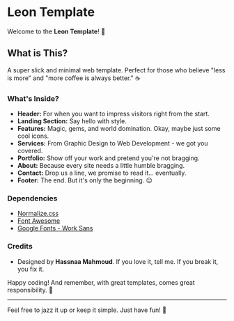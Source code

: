 # Leon Template

Welcome to the **Leon Template**! 🎉

## What is This?

A super slick and minimal web template. Perfect for those who believe "less is more" and "more coffee is always better." ☕

### What's Inside?

- **Header:** For when you want to impress visitors right from the start.
- **Landing Section:** Say hello with style.
- **Features:** Magic, gems, and world domination. Okay, maybe just some cool icons.
- **Services:** From Graphic Design to Web Development - we got you covered.
- **Portfolio:** Show off your work and pretend you're not bragging.
- **About:** Because every site needs a little humble bragging.
- **Contact:** Drop us a line, we promise to read it... eventually.
- **Footer:** The end. But it's only the beginning. 😉

### Dependencies

- [Normalize.css](https://necolas.github.io/normalize.css/)
- [Font Awesome](https://fontawesome.com/)
- [Google Fonts - Work Sans](https://fonts.google.com/specimen/Work+Sans)

### Credits

- Designed by **Hassnaa Mahmoud**. If you love it, tell me. If you break it, you fix it.

Happy coding! And remember, with great templates, comes great responsibility. 🚀

---

Feel free to jazz it up or keep it simple. Just have fun! 🎨
